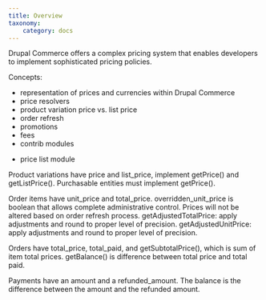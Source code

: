 ```yaml
---
title: Overview
taxonomy:
    category: docs
---
```


Drupal Commerce offers a complex pricing system that enables developers to implement sophisticated pricing policies.

Concepts:
* representation of prices and currencies within Drupal Commerce
* price resolvers
* product variation price vs. list price
* order refresh
* promotions
* fees
* contrib modules
 - price list module
 
Product variations have price and list_price, implement getPrice() and getListPrice().
Purchasable entities must implement getPrice().

Order items have unit_price and total_price. overridden_unit_price is boolean that allows complete administrative control. Prices will not be altered based on order refresh process.
getAdjustedTotalPrice: apply adjustments and round to proper level of precision.
getAdjustedUnitPrice: apply adjustments and round to proper level of precision.

Orders have total_price, total_paid, and getSubtotalPrice(), which is sum of item total prices. getBalance() is difference between total price and total paid.

Payments have an amount and a refunded_amount. The balance is the difference between the amount and the refunded amount.




